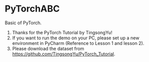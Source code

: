 # PyTorchABC
Basic of PyTorch.
1) Thanks for the PyTorch Tutorial by TingsongYu!
2) If you want to run the demo on your PC, please set up a new environment in PyCharm (Reference to Lesson 1 and lesson 2).
3) Please download the dataset from https://github.com/TingsongYu/PyTorch_Tutorial.
